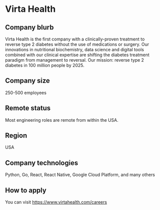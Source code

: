 # Virta Health

## Company blurb
Virta Health is the first company with a clinically-proven treatment to reverse type 2 diabetes without the use of medications or surgery. Our innovations in nutritional biochemistry, data science and digital tools combined with our clinical  expertise are shifting the diabetes treatment paradigm from management to reversal. Our mission: reverse type 2 diabetes in 100 million people by 2025.

## Company size

250-500 employees

## Remote status

Most engineering roles are remote from within the USA.

## Region

USA

## Company technologies

Python, Go, React, React Native, Google Cloud Platform, and many others

## How to apply 

You can visit https://www.virtahealth.com/careers 
